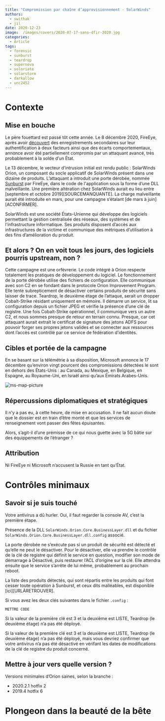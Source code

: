 ```yaml
---
title: "Compromission par chaîne d’approvisionnement - SolarWinds"
authors:
  - swithak
  - jil
date: 2020-12-23
image:  /images/covers/2020-07-17-sans-dfir-2020.jpg
categories:
  - Article
tags:
  - forensic
  - sunburst
  - teardrop
  - supernova
  - soloriate
  - solarstorm
  - darkallow
  - unc2452
---
```


# Contexte 

## Mise en bouche

Le père fouettard est passé tôt cette année. Le 8 décembre 2020, FireEye, après avoir [découvert][fireeye-faq] des enregistrements secondaires sur leur authentification à deux facteurs ainsi que des écarts comportementaux, annonce avoir été partiellement compromis par un attaquant avancé, très probablement à la solde d’un État. 

Le 13 décembre, le vecteur d’intrusion initial est rendu public : SolarWinds Orion, un composant du socle applicatif de SolarWinds présent dans une dizaine de produits. L’attaquant a introduit une porte dérobée, nommée [Sunburst][fireeye-sunburst] par FireEye, dans le code de l'application sous la forme d’une DLL malveillante. Une première altération chez SolarWinds aurait eu lieu entre [septembre et octobre 2019][SOURCEMANQUANTE]. La charge malveillante aurait été introduite en mars, pour une campagne s’étalant [de mars à juin][ACONFIRMER].

SolarWinds est une société États-Unienne qui développe des logiciels permettant la gestion centralisée des réseaux, des systèmes et de l'infrastructure informatique. Ses produits disposent d’accès aux infrastructures de la victime et communique des métriques d’utilisation à des fins d’amélioration du produit.

## Et alors ? On en voit tous les jours, des logiciels pourris upstream, non ?

Cette campagne est une orfèvrerie. Le code intégré à Orion respecte totalement les pratiques de développement du logiciel. Le fonctionnement de la porte dérobée utilise des fichiers de configuration. Elle communique avec son C2 en se fondant dans le protocole Orion Improvement Program. Elle tente subrepticement de désactiver certains produits de sécurité sans laisser de trace. Teardrop, le deuxième étage de l’attaque, serait un dropper Cobalt-Strike résidant uniquement en mémoire. Il démarre un service, lit sa configuration depuis un fichier JPEG et vérifie la présence d’une clé de registre. Une fois Cobalt-Strike opérationnel, il communique vers un autre C2, et nous sommes presque de retour en terrain connu. Presque, car cet attaquant aurait extrait le certificat de signature des jetons ADFS pour pouvoir forger ses propres jetons valides et se connecter aux ressources dont l’accès est contrôlé par ce service de fédération d’identités.

## Cibles et portée de la campagne

En se basant sur la télémétrie à sa disposition, Microsoft annonce le 17 décembre qu’environ vingt pourcent des compromissions détectées le sont en dehors des États-Unis : au Canada, au Mexique, en Belgique, en Espagne, au Royaume-Uni, en Israël ainsi qu’aux Émirats Arabes-Unis.

![ms-map-picture](https://1gew6o3qn6vx9kp3s42ge0y1-wpengine.netdna-ssl.com/wp-content/uploads/prod/sites/5/2020/12/cyber1.jpg)

## Répercussions diplomatiques et stratégiques

Il n’y a pas eu, à cette heure, de mise en accusation. Il ne fait aucun doute que le dossier est en train d’être monté et que les services de renseignement vont passer des fêtes épuisantes.

Alors, s’agit-il d’une prémisse de ce qui nous guette avec la 5G bâtie sur des équippements de l’étranger ?

## Attribution

Ni FireEye ni Microsoft n’accusent la Russie en tant qu’État. 

# Contrôles minimaux

## Savoir si je suis touché

Votre antivirus a dû hurler. Oui, il faut regarder la console AV, c’est la première étape.

Présence de la DLL `SolarWinds.Orion.Core.BusinessLayer.dll` et du fichier `SolarWinds.Orion.Core.BusinessLayer.dll.config` associé.

La porte dérobée ne s’exécute pas si un produit de sécurité est détecté et qu’elle ne peut le désactiver. Pour le désactiver, elle va prendre le contrôle de la clé de registre qui définit le service en question, modifier son mode de démarrage à Désactivé, puis restaurer l’ACL d’origine sur la clé. Elle attendra ensuite que le service s’arrête de lui même, probablement au prochain reboot.

La liste des produits détectés, qui sont répartis entre les produits qui font cesser toute opération à Sunburst, et ceux dits malléables, est disponible [ici][URLÀRETROUVER].

Si vous avez les deux clés suivantes dans le fichier `.config` : 

	METTRE CODE 

Si la valeur de la première clé est 3 et la deuxième est LISTE, Teardrop (le deuxième étage) n’a pas été déployé.

Si la valeur de la première clé est 3 et la deuxième est LISTE, Teardrop (le deuxième étage) n’a pas été déployé, mais vous devriez confirmer que votre antivirus n’a pas été désactivé en vérifant les dates de modifications de la clé de registre du produit concerné.

## Mettre à jour vers quelle version ?

Versions minimales d’Orion saines, selon la branche :

- 2020.2.1 hotfix 2 
- 2019.4 hotfix 6

# Plongeon dans la beauté de la bête



[fireeye-faq]:https://www.fireeye.com/current-threats/sunburst-malware.html
[fireeye-sunburst]:https://www.fireeye.com/blog/threat-research/2020/12/evasive-attacker-leverages-solarwinds-supply-chain-compromises-with-sunburst-backdoor.html
[ms-map]:https://blogs.microsoft.com/on-the-issues/2020/12/17/cyberattacks-cybersecurity-solarwinds-fireeye/
